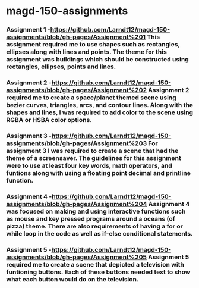 # magd-150-assignments
### Assignment 1 -https://github.com/Larndt12/magd-150-assignments/blob/gh-pages/Assignment%201 This assignment required me to use shapes such as rectangles, ellipses along with lines and points. The theme for this assignment was buildings which should be constructed using rectangles, ellipses, points and lines. 
### Assignment 2 -https://github.com/Larndt12/magd-150-assignments/blob/gh-pages/Assignment%202 Assignment 2 required me to create a space/planet themed scene using bezier curves, triangles, arcs, and contour lines. Along with the shapes and lines, I was required to add color to the scene using RGBA or HSBA color options. 
### Assignment 3 -https://github.com/Larndt12/magd-150-assignments/blob/gh-pages/Assignment%203 For assignment 3 I was required to create a scene that had the theme of a screensaver. The guidelines for this assignment were to use at least four key words, math operators, and funtions along with using a floating point decimal and printline function.
### Assignment 4 -https://github.com/Larndt12/magd-150-assignments/blob/gh-pages/Assignment%204 Assignment 4 was focused on making and using interactive functions such as mouse and key pressed programs around a oceans (of pizza) theme. There are also requirements of having a for or while loop in the code as well as if-else conditional statements. 
### Assignment 5 -https://github.com/Larndt12/magd-150-assignments/blob/gh-pages/Assignment%205 Assignment 5 required me to create a scene that depicted a television with funtioning buttons. Each of these buttons needed text to show what each button would do on the television. 

